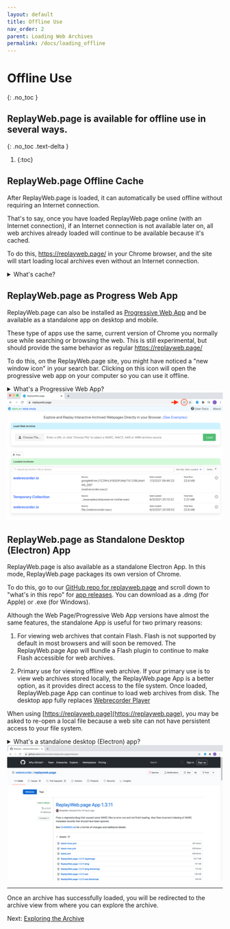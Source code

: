 ```yaml
---
layout: default
title: Offline Use
nav_order: 2
parent: Loading Web Archives
permalink: /docs/loading_offline
---
```


# Offline Use

{: .no_toc }

## ReplayWeb.page is available for offline use in several ways.

{: .no_toc .text-delta }

1.  {:toc}

## ReplayWeb.page Offline Cache

After ReplayWeb.page is loaded, it can automatically be used offline without requiring an Internet connection.

That's to say, once you have loaded ReplayWeb.page online (with an Internet connection), if an Internet connection is not available later on, all web archives already loaded will continue to be available because it's cached.

To do this, https://replayweb.page/ in your Chrome browser, and the site will start loading local archives even without an Internet connection.

<details>
    <summary>
        What's cache?
    </summary>
      <p>
       Cache is a <i>temporary</i> storage space in your browser that keeps certain files. Cached data is used to quickly load an application or website (like replayweb.page!) every time you log on. 
      </p>
  </details>

## ReplayWeb.page as Progress Web App

ReplayWeb.page can also be installed as [Progressive Web App](https://developer.mozilla.org/en-US/docs/Web/Progressive_web_apps) and be available as a standalone app on desktop and mobile.

These type of apps use the same, current version of Chrome you normally use while searching or browsing the web. This is still experimental, but should provide the same behavior as regular https://replayweb.page/

To do this, on the ReplayWeb.page site, you might have noticed a "new window icon" in your search bar. Clicking on this icon will open the progressive web app on your computer so you can use it offline.

<details>
    <summary>
        What's a Progressive Web App?
    </summary>
      <p>
       Progressive Web Apps can be considered as a cross-platform app: part web and part native. PWAs are built on the web and has web features that make is faster and easier to discover and share. AND it also has native features that makes it better integrated with your operating system and allows you to install on your computer so that it works offline!
      </p>
  </details>

<img alt="screenshot of replayweb.page (offline)" src="/docs/assets/replaywebpage-pwa.png">

## ReplayWeb.page as Standalone Desktop (Electron) App

ReplayWeb.page is also available as a standalone Electron App. In this mode, ReplayWeb.page packages its own version of Chrome.

To do this, go to our [GitHub repo for replayweb.page](https://github.com/webrecorder/replayweb.page) and scroll down to "what's in this repo" for [app releases](https://github.com/webrecorder/replayweb.page/releases). You can download as a .dmg (for Apple) or .exe (for Windows).

Although the Web Page/Progressive Web App versions have almost the same features, the standalone App is useful for two primary reasons:

1. For viewing web archives that contain Flash. Flash is not supported by default in most browsers and will soon be removed. The ReplayWeb.page App will bundle a Flash plugin to continue to make Flash accessible for web archives.

2. Primary use for viewing offline web archive. If your primary use is to view web archives stored locally,
   the ReplayWeb.page App is a better option, as it provides direct access to the file system.
   Once loaded, ReplayWeb.page App can continue to load web archives from disk.
   The desktop app fully replaces [Webrecorder Player](https://github.com/webrecorder/webrecorder-player)

When using [https://replayweb.page](https://replayweb.page), you may be asked to re-open a local file because a web site can not have persistent access to your file system.

<details>
    <summary>
        What's a standalone desktop (Electron) app?
    </summary>
      <p>
       Electron is the framework being used for a native application. A standalone desktop app just means that you can download the application to your desktop and open it up whenever without Internet!
      </p>
  </details>

  <img alt="screenshot of replayweb.page (offline)" src="/docs/assets/replaywebpage-releases.png">

<hr>
Once an archive has successfully loaded, you will be redirected to the archive view from where you can explore the archive.

Next: [Exploring the Archive](/docs/exploring)
